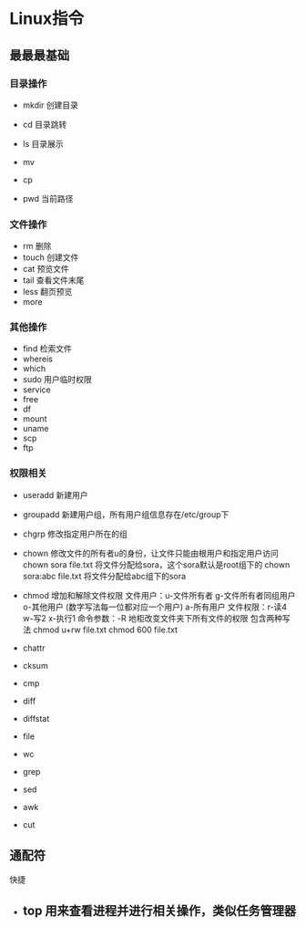 # Linux指令

## 最最最基础
### 目录操作
- mkdir
  创建目录
- cd
  目录跳转
- ls
  目录展示
- mv
  
- cp
  
- pwd
  当前路径
### 文件操作
- rm
  删除
- touch
  创建文件
- cat
  预览文件
- tail
  查看文件末尾
- less
  翻页预览
- more
### 其他操作
- find
  检索文件
- whereis
- which
- sudo
  用户临时权限
- service
- free
- df
- mount
- uname
- scp
- ftp
### 权限相关
- useradd
  新建用户
- groupadd
  新建用户组，所有用户组信息存在/etc/group下
- chgrp
  修改指定用户所在的组
- chown
  修改文件的所有者u的身份，让文件只能由根用户和指定用户访问
  chown sora file.txt 将文件分配给sora，这个sora默认是root组下的
  chown sora:abc file.txt 将文件分配给abc组下的sora
- chmod
  增加和解除文件权限
  文件用户：u-文件所有者 g-文件所有者同组用户 o-其他用户 (数字写法每一位都对应一个用户) a-所有用户
  文件权限：r-读4 w-写2 x-执行1 
  命令参数：-R 地柜改变文件夹下所有文件的权限
  包含两种写法
  chmod u+rw file.txt
  chmod 600 file.txt    
- chattr
- cksum
- cmp
- diff
- diffstat
- file
- wc

- grep
- sed
- awk
- cut


通配符  
- 

快捷

- top
  用来查看进程并进行相关操作，类似任务管理器
  - 
